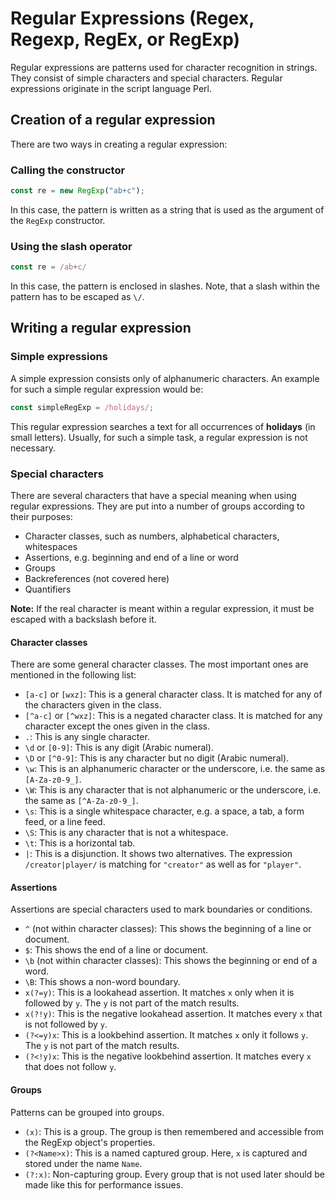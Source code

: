 # Regular Expressions (Regex, Regexp, RegEx, or RegExp)
Regular expressions are patterns used for character recognition in strings. They consist of simple characters and special characters.
Regular expressions originate in the script language Perl.

## Creation of a regular expression
There are two ways in creating a regular expression:

### Calling the constructor
```javascript
const re = new RegExp("ab+c");
```
In this case, the pattern is written as a string that is used as the argument of the `RegExp` constructor.

### Using the slash operator
```javascript
const re = /ab+c/
```
In this case, the pattern is enclosed in slashes. Note, that a slash within the pattern has to be escaped as `\/`.

## Writing a regular expression
### Simple expressions
A simple expression consists only of alphanumeric characters. An example for such a simple regular expression would be:

```javascript
const simpleRegExp = /holidays/;
```
This regular expression searches a text for all occurrences of **holidays** (in small letters). Usually, for such a simple task, a regular
expression is not necessary.

### Special characters
There are several characters that have a special meaning when using regular expressions. They are put into a number of groups according to
their purposes:

- Character classes, such as numbers, alphabetical characters, whitespaces
- Assertions, e.g. beginning and end of a line or word
- Groups
- Backreferences (not covered here)
- Quantifiers

**Note:** If the real character is meant within a regular expression, it must be escaped with a backslash before it.

#### Character classes
There are some general character classes. The most important ones are mentioned in the following list:

- `[a-c]` or `[wxz]`: This is a general character class. It is matched for any of the characters given in the class.
- `[^a-c]` or `[^wxz]`: This is a negated character class. It is matched for any character except the ones given in the class.
- `.`: This is any single character.
- `\d` or `[0-9]`: This is any digit (Arabic numeral).
- `\D` or `[^0-9]`: This is any character but no digit (Arabic numeral).
- `\w`: This is an alphanumeric character or the underscore, i.e. the same as `[A-Za-z0-9_]`.
- `\W`: This is any character that is not alphanumeric or the underscore, i.e. the same as `[^A-Za-z0-9_]`.
- `\s`: This is a single whitespace character, e.g. a space, a tab, a form feed, or a line feed.
- `\S`: This is any character that is not a whitespace.
- `\t`: This is a horizontal tab.
- `|`: This is a disjunction. It shows two alternatives. The expression `/creator|player/` is matching for `"creator"` as well as for
  `"player"`.

#### Assertions
Assertions are special characters used to mark boundaries or conditions.

- `^` (not within character classes): This shows the beginning of a line or document.
- `$`: This shows the end of a line or document.
- `\b` (not within character classes): This shows the beginning or end of a word.
- `\B`: This shows a non-word boundary.
- `x(?=y)`: This is a lookahead assertion. It matches `x` only when it is followed by `y`. The `y` is not part of the match results.
- `x(?!y)`: This is the negative lookahead assertion. It matches every `x` that is not followed by `y`.
- `(?<=y)x`: This is a lookbehind assertion. It matches `x` only it follows `y`. The `y` is not part of the match results.
- `(?<!y)x`: This is the negative lookbehind assertion. It matches every `x` that does not follow `y`.

#### Groups
Patterns can be grouped into groups.

- `(x)`: This is a group. The group is then remembered and accessible from the RegExp object's properties.
- `(?<Name>x)`: This is a named captured group. Here, `x` is captured and stored under the name `Name`.
- `(?:x)`: Non-capturing group. Every group that is not used later should be made like this for performance issues.